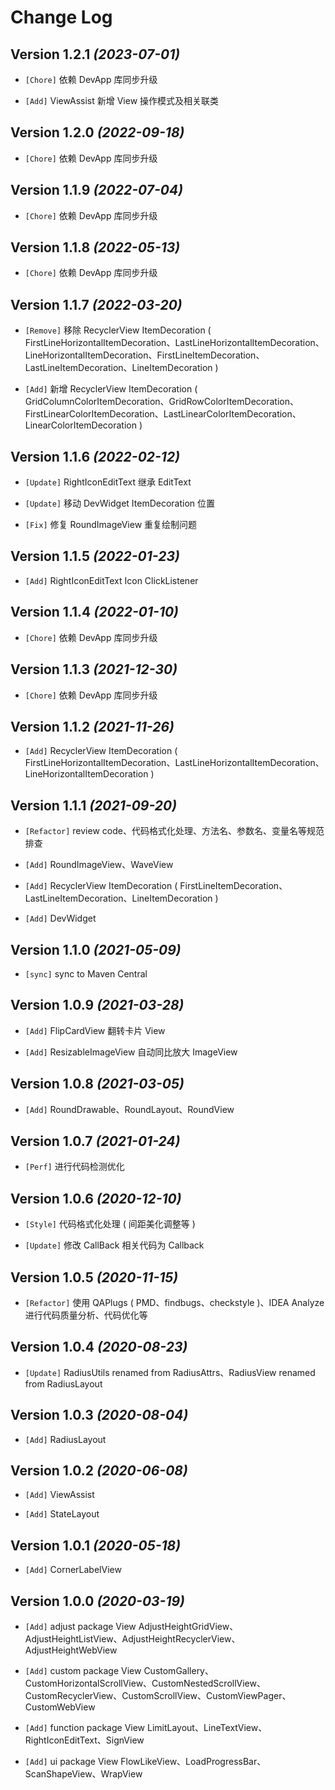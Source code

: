 Change Log
==========

Version 1.2.1 *(2023-07-01)*
----------------------------

* `[Chore]` 依赖 DevApp 库同步升级

* `[Add]` ViewAssist 新增 View 操作模式及相关联类

Version 1.2.0 *(2022-09-18)*
----------------------------

* `[Chore]` 依赖 DevApp 库同步升级

Version 1.1.9 *(2022-07-04)*
----------------------------

* `[Chore]` 依赖 DevApp 库同步升级

Version 1.1.8 *(2022-05-13)*
----------------------------

* `[Chore]` 依赖 DevApp 库同步升级

Version 1.1.7 *(2022-03-20)*
----------------------------

* `[Remove]` 移除 RecyclerView ItemDecoration ( FirstLineHorizontalItemDecoration、LastLineHorizontalItemDecoration、LineHorizontalItemDecoration、FirstLineItemDecoration、LastLineItemDecoration、LineItemDecoration )

* `[Add]` 新增 RecyclerView ItemDecoration ( GridColumnColorItemDecoration、GridRowColorItemDecoration、FirstLinearColorItemDecoration、LastLinearColorItemDecoration、LinearColorItemDecoration )

Version 1.1.6 *(2022-02-12)*
----------------------------

* `[Update]` RightIconEditText 继承 EditText

* `[Update]` 移动 DevWidget ItemDecoration 位置

* `[Fix]` 修复 RoundImageView 重复绘制问题

Version 1.1.5 *(2022-01-23)*
----------------------------

* `[Add]` RightIconEditText Icon ClickListener

Version 1.1.4 *(2022-01-10)*
----------------------------

* `[Chore]` 依赖 DevApp 库同步升级

Version 1.1.3 *(2021-12-30)*
----------------------------

* `[Chore]` 依赖 DevApp 库同步升级

Version 1.1.2 *(2021-11-26)*
----------------------------

* `[Add]` RecyclerView ItemDecoration ( FirstLineHorizontalItemDecoration、LastLineHorizontalItemDecoration、LineHorizontalItemDecoration )

Version 1.1.1 *(2021-09-20)*
----------------------------

* `[Refactor]` review code、代码格式化处理、方法名、参数名、变量名等规范排查

* `[Add]` RoundImageView、WaveView

* `[Add]` RecyclerView ItemDecoration ( FirstLineItemDecoration、LastLineItemDecoration、LineItemDecoration )

* `[Add]` DevWidget

Version 1.1.0 *(2021-05-09)*
----------------------------

* `[sync]` sync to Maven Central

Version 1.0.9 *(2021-03-28)*
----------------------------

* `[Add]` FlipCardView 翻转卡片 View

* `[Add]` ResizableImageView 自动同比放大 ImageView

Version 1.0.8 *(2021-03-05)*
----------------------------

* `[Add]` RoundDrawable、RoundLayout、RoundView

Version 1.0.7 *(2021-01-24)*
----------------------------

* `[Perf]` 进行代码检测优化

Version 1.0.6 *(2020-12-10)*
----------------------------

* `[Style]` 代码格式化处理 ( 间距美化调整等 )

* `[Update]` 修改 CallBack 相关代码为 Callback

Version 1.0.5 *(2020-11-15)*
----------------------------

* `[Refactor]` 使用 QAPlugs ( PMD、findbugs、checkstyle )、IDEA Analyze 进行代码质量分析、代码优化等

Version 1.0.4 *(2020-08-23)*
----------------------------

* `[Update]` RadiusUtils renamed from RadiusAttrs、RadiusView renamed from RadiusLayout

Version 1.0.3 *(2020-08-04)*
----------------------------

* `[Add]` RadiusLayout

Version 1.0.2 *(2020-06-08)*
----------------------------

* `[Add]` ViewAssist

* `[Add]` StateLayout

Version 1.0.1 *(2020-05-18)*
----------------------------

* `[Add]` CornerLabelView

Version 1.0.0 *(2020-03-19)*
----------------------------

* `[Add]` adjust package View AdjustHeightGridView、AdjustHeightListView、AdjustHeightRecyclerView、AdjustHeightWebView

* `[Add]` custom package View CustomGallery、CustomHorizontalScrollView、CustomNestedScrollView、CustomRecyclerView、CustomScrollView、CustomViewPager、CustomWebView

* `[Add]` function package View LimitLayout、LineTextView、RightIconEditText、SignView

* `[Add]` ui package View FlowLikeView、LoadProgressBar、ScanShapeView、WrapView

